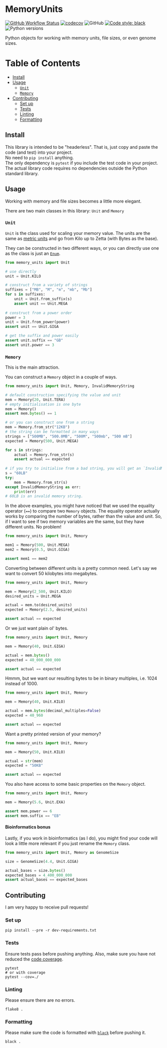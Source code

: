 # MemoryUnits

[![GitHub Workflow Status](https://img.shields.io/github/workflow/status/mbhall88/MemoryUnits/Python_package)](https://github.com/mbhall88/MemoryUnits/actions)
[![codecov](https://codecov.io/gh/mbhall88/MemoryUnits/branch/master/graph/badge.svg)](https://codecov.io/gh/mbhall88/MemoryUnits)
![GitHub](https://img.shields.io/github/license/mbhall88/MemoryUnits)
[![Code style: black](https://img.shields.io/badge/code%20style-black-000000.svg)](https://github.com/psf/black)
![Python versions](https://img.shields.io/badge/Python%20versions-3.6|3.7|3.8-blue)

Python objects for working with memory units, file sizes, or even genome sizes.


[TOC]:#

# Table of Contents
- [Install](#install)
- [Usage](#usage)
  - [`Unit`](#unit)
  - [`Memory`](#memory)
- [Contributing](#contributing)
  - [Set up](#set-up)
  - [Tests](#tests)
  - [Linting](#linting)
  - [Formatting](#formatting)


## Install

This library is intended to be "headerless". That is, just copy and paste the code (and
test) into your project.  
No need to `pip install` anything.  
The only dependency is `pytest` if you include the test code in your project. The actual
library code requires no dependencies outside the Python standard library.

## Usage

Working with memory and file sizes becomes a little more elegant.

There are two main classes in this library: `Unit` and `Memory`

### `Unit`

`Unit` is the class used for scaling your memory value. The units are the same as
[metric units][metric] and go from Kilo up to Zetta (with Bytes as the base).

They can be constructed in two different ways, or you can directly use one as the class
is just an [`Enum`][enum].

```python
from memory_units import Unit

# use directly
unit = Unit.KILO

# construct from a variety of strings
suffixes = ["MB", "M", "m", "mb", "Mb"]
for s in suffixes:
    unit = Unit.from_suffix(s)
    assert unit == Unit.MEGA
    
# construct from a power order
power = 3
unit = Unit.from_power(power)
assert unit == Unit.GIGA

# get the suffix and power easily
assert unit.suffix == "GB"
assert unit.power == 3
```

### `Memory`

This is the main attraction.

You can construct a `Memory` object in a couple of ways.

```python
from memory_units import Unit, Memory, InvalidMemoryString

# default construction specifying the value and unit
mem = Memory(20, Unit.TERA)
# empty initialisation is one byte
mem = Memory()
assert mem.bytes() == 1

# or you can construct one from a string
mem = Memory.from_str("12KB")
# the string can be formatted in many ways
strings = ["500MB", "500.0MB", "500M", "500mb", "500 mB"]
expected = Memory(500, Unit.MEGA)

for s in strings:
    actual = Memory.from_str(s)
    assert actual == expected
    
# if you try to initialise from a bad string, you will get an `InvalidMemoryString` exception.
s = "60LB"
try:
    mem = Memory.from_str(s)
except InvalidMemoryString as err:
    print(err)
# 60LB is an invalid memory string.
```

In the above examples, you might have noticed that we used the equality operator (`==`)
to compare two `Memory` objects. The equality operator actually works by comparing the
number of bytes, rather than the value and unit. So, if I want to see if two memory
variables are the same, but they have different units. No problem!

```python
from memory_units import Unit, Memory

mem1 = Memory(500, Unit.MEGA)
mem2 = Memory(0.5, Unit.GIGA)

assert mem1 == mem2
```

Converting between different units is a pretty common need. Let's say we want to convert
50 kilobytes into megabytes.

```python
from memory_units import Unit, Memory

mem = Memory(2_500, Unit.KILO)
desired_units = Unit.MEGA

actual = mem.to(desired_units)
expected = Memory(2.5, desired_units)

assert actual == expected
```

Or we just want plain ol' bytes.

```python
from memory_units import Unit, Memory

mem = Memory(40, Unit.GIGA)

actual = mem.bytes()
expected = 40_000_000_000

assert actual == expected
```

Hmmm, but we want our resulting bytes to be in binary multiples, i.e. 1024 instead of
1000\.

```python
from memory_units import Unit, Memory

mem = Memory(40, Unit.KILO)

actual = mem.bytes(decimal_multiples=False)
expected = 40_960

assert actual == expected
```

Want a pretty printed version of your memory?

```python
from memory_units import Unit, Memory

mem = Memory(50, Unit.KILO)

actual = str(mem)
expected = "50KB"

assert actual == expected
```

You also have access to some basic properties on the `Memory` object.

```python
from memory_units import Unit, Memory

mem = Memory(5.6, Unit.EXA)

assert mem.power == 6
assert mem.suffix == "EB"
```

#### Bioinformatics bonus

Lastly, if you work in bioinformatics (as I do), you might find your code will look a
little more relevant if you just rename the `Memory` class.

```python
from memory_units import Unit, Memory as GenomeSize

size = GenomeSize(4.4, Unit.GIGA)

actual_bases = size.bytes()
expected_bases = 4_400_000_000
assert actual_bases == expected_bases
```

## Contributing

I am very happy to receive pull requests!

### Set up

```shell
pip install --pre -r dev-requirements.txt
```

### Tests

Ensure tests pass before pushing anything. Also, make sure you have not reduced the
[code coverage][codecov].

```shell
pytest
# or with coverage
pytest --cov=./
```

### Linting

Please ensure there are no errors.

```shell
flake8 .
```

### Formatting

Please make sure the code is formatted with [`black`][black] before pushing it.

```shell
black .
```

<!--References-->
[metric]: https://en.wikipedia.org/wiki/Metric_prefix
[enum]: https://docs.python.org/3/library/enum.html
[codecov]: https://codecov.io/gh/mbhall88/MemoryUnits
[black]: https://github.com/psf/black

